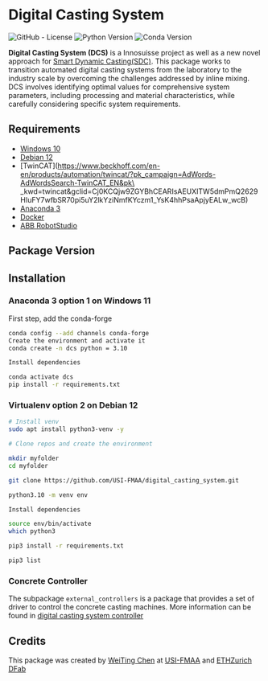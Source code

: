 # **Digital Casting System**

![GitHub - License](https://img.shields.io/badge/License-MIT-blue.svg)
![Python Version](https://img.shields.io/badge/Python-3.10-blue)
![Conda Version](https://img.shields.io/badge/Anaconda-4.14.0-blue)


**Digital Casting System (DCS)** is a Innosuisse project as well as a new novel approach for [Smart Dynamic Casting(SDC)]().
This package works to transition automated digital casting systems from the laboratory to the industry scale by
overcoming the challenges addressed by inline mixing. DCS involves identifying optimal values for comprehensive system
parameters, including processing and material characteristics, while carefully considering specific system requirements.

## __Requirements__
* [Windows 10]()
* [Debian 12]()
* [TwinCAT](https://www.beckhoff.com/en-en/products/automation/twincat/?pk_campaign=AdWords-AdWordsSearch-TwinCAT_EN&pk\
_kwd=twincat&gclid=Cj0KCQjw9ZGYBhCEARIsAEUXITW5dmPmQ2629HIuFY7wfbSR70pi5uY2lkYziNmfKYczm1_YsK4hhPsaApjyEALw_wcB)
* [Anaconda 3](https://www.anaconda.com/)
* [Docker]()
* [ABB RobotStudio]()

## __Package Version__

## __Installation__

### Anaconda 3 option 1 on Windows 11

First step, add the conda-forge

```bash
conda config --add channels conda-forge
Create the environment and activate it
conda create -n dcs python = 3.10

Install dependencies

conda activate dcs
pip install -r requirements.txt
```


### Virtualenv option 2 on Debian 12

```bash
# Install venv
sudo apt install python3-venv -y

# Clone repos and create the environment

mkdir myfolder
cd myfolder

git clone https://github.com/USI-FMAA/digital_casting_system.git

python3.10 -m venv env

Install dependencies

source env/bin/activate
which python3

pip3 install -r requirements.txt

pip3 list
```

### Concrete Controller

The subpackage `external_controllers` is a package that provides a set of driver to control the concrete casting machines.
More information can be found in [digital casting system controller]()

## Credits
This package was created by [WeiTing Chen](https://github.com/WeiTing1991)
at [USI-FMAA](https://github.com/USI-FMAA) and [ETHZurich DFab](https://dfab.ch/)




